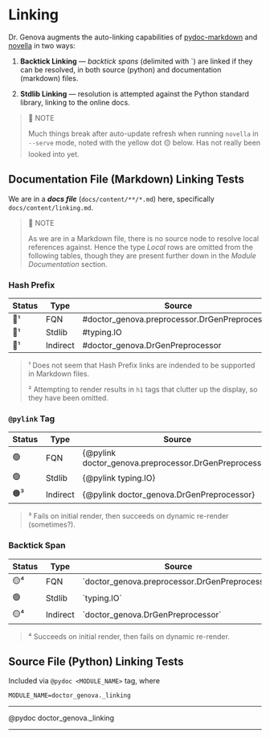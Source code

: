 Linking
==============================================================================

Dr. Genova augments the auto-linking capabilities of [pydoc-markdown][] and
[novella][] in two ways:

1.  **Backtick Linking** — _backtick spans_ (delimited with &#96;) are linked if
    they can be resolved, in both source (python) and documentation (markdown)
    files.
    
2.  **Stdlib Linking** — resolution is attempted against the Python standard 
    library, linking to the online docs.

[pydoc-markdown]: https://pypi.org/project/pydoc-markdown/
[novella]: https://pypi.org/project/novella/

> 📝 NOTE
> 
> Much things break after auto-update refresh when running `novella` in
> `--serve` mode, noted with the yellow dot 🟡 below. Has not really been looked
> into yet.

Documentation File (Markdown) Linking Tests
------------------------------------------------------------------------------

We are in a **_docs file_** (`docs/content/**/*.md`) here, specifically
`docs/content/linking.md`.

> 📝 NOTE
> 
> As we are in a Markdown file, there is no source node to resolve local
> references against. Hence the type _Local_ rows are omitted from the following
> tables, though they are present further down in the _Module Documentation_
> section.

### Hash Prefix ###

| Status |   Type   |                      Source                       |   Render   |
| ------ | -------- | ------------------------------------------------- | ---------- |
| 🔴¹     | FQN      | &#35;doctor_genova.preprocessor.DrGenPreprocessor | (omitted)² |
| 🔴¹     | Stdlib   | &#35;typing.IO                                    | (omitted)² |
| 🔴¹     | Indirect | &#35;doctor_genova.DrGenPreprocessor              | (omitted)² |

> ¹ Does not seem that Hash Prefix links are indended to be supported in
> Markdown files.
> 
> ² Attempting to render results in `h1` tags that clutter up the display, so
> they have been omitted.

### `@pylink` Tag ###

| Status |   Type   |                           Source                            |                         Render                         |
| ------ | -------- | ----------------------------------------------------------- | ------------------------------------------------------ |
| 🟢      | FQN      | &#123;@pylink doctor_genova.preprocessor.DrGenPreprocessor} | {@pylink doctor_genova.preprocessor.DrGenPreprocessor} |
| 🟢      | Stdlib   | &#123;@pylink typing.IO}                                    | {@pylink typing.IO}                                    |
| 🟠³     | Indirect | &#123;@pylink doctor_genova.DrGenPreprocessor}              | {@pylink doctor_genova.DrGenPreprocessor}              |

> ³ Fails on initial render, then succeeds on dynamic re-render (sometimes?).

### Backtick Span ###

| Status |   Type   |                         Source                         |                     Render                     |
| ------ | -------- | ------------------------------------------------------ | ---------------------------------------------- |
| 🟡⁴     | FQN      | &#96;doctor_genova.preprocessor.DrGenPreprocessor&#96; | `doctor_genova.preprocessor.DrGenPreprocessor` |
| 🟢      | Stdlib   | &#96;typing.IO&#96;                                    | `typing.IO`                                    |
| 🟡⁴     | Indirect | &#96;doctor_genova.DrGenPreprocessor&#96;              | `doctor_genova.DrGenPreprocessor`              |

> ⁴ Succeeds on initial render, then fails on dynamic re-render.

Source File (Python) Linking Tests
------------------------------------------------------------------------------

Included via `@pydoc <MODULE_NAME>` tag, where

    MODULE_NAME=doctor_genova._linking

***

@pydoc doctor_genova._linking

***
